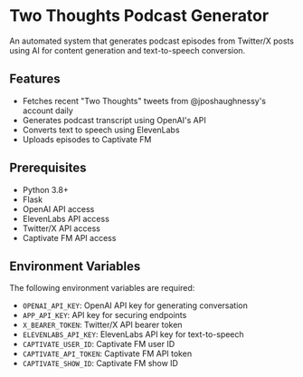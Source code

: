# Two Thoughts Podcast Generator

An automated system that generates podcast episodes from Twitter/X posts using AI for content generation and text-to-speech conversion.

## Features

- Fetches recent "Two Thoughts" tweets from @jposhaughnessy's account daily
- Generates podcast transcript using OpenAI's API
- Converts text to speech using ElevenLabs
- Uploads episodes to Captivate FM

## Prerequisites

- Python 3.8+
- Flask
- OpenAI API access
- ElevenLabs API access
- Twitter/X API access
- Captivate FM API access

## Environment Variables

The following environment variables are required:

- `OPENAI_API_KEY`: OpenAI API key for generating conversation
- `APP_API_KEY`: API key for securing endpoints
- `X_BEARER_TOKEN`: Twitter/X API bearer token
- `ELEVENLABS_API_KEY`: ElevenLabs API key for text-to-speech
- `CAPTIVATE_USER_ID`: Captivate FM user ID
- `CAPTIVATE_API_TOKEN`: Captivate FM API token
- `CAPTIVATE_SHOW_ID`: Captivate FM show ID